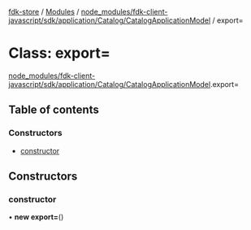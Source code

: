 [fdk-store](../README.md) / [Modules](../modules.md) / [node\_modules/fdk-client-javascript/sdk/application/Catalog/CatalogApplicationModel](../modules/node_modules_fdk_client_javascript_sdk_application_Catalog_CatalogApplicationModel.md) / export=

# Class: export=

[node_modules/fdk-client-javascript/sdk/application/Catalog/CatalogApplicationModel](../modules/node_modules_fdk_client_javascript_sdk_application_Catalog_CatalogApplicationModel.md).export=

## Table of contents

### Constructors

- [constructor](node_modules_fdk_client_javascript_sdk_application_Catalog_CatalogApplicationModel.export_-1.md#constructor)

## Constructors

### constructor

• **new export=**()
